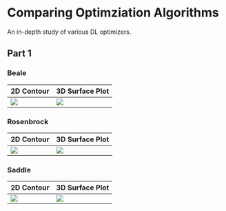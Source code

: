 # Comparing Optimziation Algorithms

An in-depth study of various DL optimizers.


## Part 1

### Beale

| 2D Contour | 3D Surface Plot |
|------------|-----------------|
|![](https://github.com/shagunn/comparing-optimizers/blob/master/images/beale_contour_all.gif)|![](https://github.com/shagunn/comparing-optimizers/blob/master/images/beale_3D_all.gif)|

### Rosenbrock

| 2D Contour | 3D Surface Plot |
|------------|-----------------|
|![](https://github.com/shagunn/comparing-optimizers/blob/master/images/rosenbrock_contour_all.gif)|![](https://github.com/shagunn/comparing-optimizers/blob/master/images/rosenbrock_3D_all_5.gif)|

### Saddle

| 2D Contour | 3D Surface Plot |
|------------|-----------------|
|![](https://github.com/shagunn/comparing-optimizers/blob/master/images/saddle_contour_all.gif)|![](https://github.com/shagunn/comparing-optimizers/blob/master/images/saddle_3D_all.gif)|
